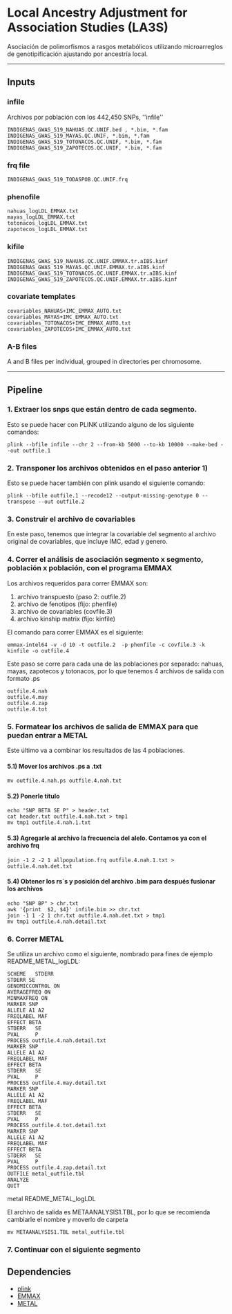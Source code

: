 # Local Ancestry Adjustment for Association Studies (LA3S) #

Asociación de polimorfismos a rasgos metabólicos utilizando
microarreglos de genotipificación ajustando por ancestría local.


***

## Inputs ##

### infile ###

Archivos por población con los 442,450 SNPs, ''infile''

    INDIGENAS_GWAS_519_NAHUAS.QC.UNIF.bed , *.bim, *.fam
    INDIGENAS_GWAS_519_MAYAS.QC.UNIF, *.bim, *.fam
    INDIGENAS_GWAS_519_TOTONACOS.QC.UNIF, *.bim, *.fam
    INDIGENAS_GWAS_519_ZAPOTECOS.QC.UNIF, *.bim, *.fam

### frq file ###

    INDIGENAS_GWAS_519_TODASPOB.QC.UNIF.frq

### phenofile ###

    nahuas_logLDL_EMMAX.txt
    mayas_logLDL_EMMAX.txt
    totonacos_logLDL_EMMAX.txt
    zapotecos_logLDL_EMMAX.txt

### kifile ###

    INDIGENAS_GWAS_519_NAHUAS.QC.UNIF.EMMAX.tr.aIBS.kinf
    INDIGENAS_GWAS_519_MAYAS.QC.UNIF.EMMAX.tr.aIBS.kinf
    INDIGENAS_GWAS_519_TOTONACOS.QC.UNIF.EMMAX.tr.aIBS.kinf
    INDIGENAS_GWAS_519_ZAPOTECOS.QC.UNIF.EMMAX.tr.aIBS.kinf

### covariate templates ###

    covariables_NAHUAS+IMC_EMMAX_AUTO.txt
    covariables_MAYAS+IMC_EMMAX_AUTO.txt
    covariables_TOTONACOS+IMC_EMMAX_AUTO.txt
    covariables_ZAPOTECOS+IMC_EMMAX_AUTO.txt

### A-B files ###

A and B files per individual, grouped in directories per chromosome.


***



## Pipeline ##

### 1. Extraer los snps que están dentro de cada segmento. ###


Esto se puede hacer con PLINK utilizando alguno de los siguiente comandos:

    plink --bfile infile --chr 2 --from-kb 5000 --to-kb 10000 --make-bed --out outfile.1

### 2. Transponer los archivos obtenidos en el paso anterior 1) ###


Esto se puede hacer también con plink usando el siguiente comando: 

    plink --bfile outfile.1 --recode12 --output-missing-genotype 0 --transpose --out outfile.2

### 3. Construir el archivo de covariables ###


En este paso, tenemos que integrar la covariable del segmento al
archivo original de covariables, que incluye IMC, edad y genero.

### 4. Correr el análisis de asociación segmento x segmento, población x población, con el programa EMMAX ###


Los archivos requeridos para correr EMMAX son:

1. archivo transpuesto (paso 2: outfile.2)
2. archivo de fenotipos (fijo: phenfile)
3. archivo de covariables (covfile.3)
4. archivo kinship matrix (fijo: kinfile)

El comando para correr EMMAX es el siguiente:

    emmax-intel64 -v -d 10 -t outfile.2  -p phenfile -c covfile.3 -k kinfile -o outfile.4

Este paso se corre para cada una de las poblaciones por separado:
nahuas, mayas, zapotecos y totonacos, por lo que tenemos 4 archivos de
salida con formato .ps

    outfile.4.nah
    outfile.4.may
    outfile.4.zap
    outfile.4.tot

### 5. Formatear los archivos de salida de EMMAX para que puedan entrar a METAL ###

Este último va a combinar los resultados de las 4 poblaciones.

#### 5.1) Mover los archivos .ps a .txt ####

    mv outfile.4.nah.ps outfile.4.nah.txt

#### 5.2) Ponerle título ####

    echo "SNP BETA SE P" > header.txt
    cat header.txt outfile.4.nah.txt > tmp1
    mv tmp1 outfile.4.nah.1.txt

#### 5.3) Agregarle al archivo la frecuencia del alelo. Contamos ya con el archivo frq ####

    join -1 2 -2 1 allpopulation.frq outfile.4.nah.1.txt > outfile.4.nah.det.txt

#### 5.4) Obtener los rs´s y posición del archivo .bim para después fusionar los archivos ####

    echo "SNP BP" > chr.txt
    awk '{print  $2, $4}' infile.bim >> chr.txt
    join -1 1 -2 1 chr.txt outfile.4.nah.det.txt > tmp1
    mv tmp1 outfile.4.nah.detail.txt 



### 6. Correr METAL ###

Se utiliza un archivo como el siguiente, nombrado para fines de
ejemplo README_METAL_logLDL:

    SCHEME   STDERR
    STDERR SE
    GENOMICCONTROL ON
    AVERAGEFREQ ON
    MINMAXFREQ ON
    MARKER SNP
    ALLELE A1 A2
    FREQLABEL MAF
    EFFECT BETA
    STDERR   SE
    PVAL     P
    PROCESS outfile.4.nah.detail.txt
    MARKER SNP
    ALLELE A1 A2
    FREQLABEL MAF
    EFFECT BETA
    STDERR   SE
    PVAL     P
    PROCESS outfile.4.may.detail.txt
    MARKER SNP
    ALLELE A1 A2
    FREQLABEL MAF
    EFFECT BETA
    STDERR   SE
    PVAL     P
    PROCESS outfile.4.tot.detail.txt 
    MARKER SNP
    ALLELE A1 A2
    FREQLABEL MAF
    EFFECT BETA
    STDERR   SE
    PVAL     P
    PROCESS outfile.4.zap.detail.txt 
    OUTFILE metal_outfile.tbl
    ANALYZE
    QUIT

metal README_METAL_logLDL

El archivo de salida es METAANALYSIS1.TBL, por lo que se recomienda
cambiarle el nombre y moverlo de carpeta

    mv METAANALYSIS1.TBL metal_outfile.tbl

### 7. Continuar con el siguiente segmento ###




## Dependencies

- [plink](http://pngu.mgh.harvard.edu/~purcell/plink/)
- [EMMAX](http://www.sph.umich.edu/csg/kang/emmax/download/index.html)
- [METAL](http://www.sph.umich.edu/csg/abecasis/metal/)
